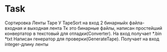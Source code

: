 # Task
Сортировка Ленты Tape
У TapeSort на вход 2 бинарныйх файла- входная и выходная лента
Тк это бинарные файлы, написан простейший конвертатор в текстовый для отладки(Converter). На вход получает  *.bin *txt
Написан генератор для проверки(GenerateTape).
Получает на вход integer-длину ленты
